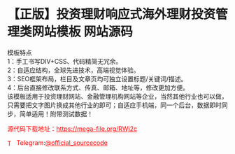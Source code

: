 # 【正版】投资理财响应式海外理财投资管理类网站模板 网站源码

模板特点<br>1：手工书写DIV+CSS、代码精简无冗余。<br>2：自适应结构，全球先进技术，高端视觉体验。<br>3：SEO框架布局，栏目及文章页均可独立设置标题/关键词/描述。<br>4：后台直接修改联系方式、传真、邮箱、地址等，修改更加方便。<br>该模板适用于投资理财网站、金融管理机构网站等企业，当然其他行业也可以做，只需要把文字图片换成其他行业的即可；自适应手机端，同一个后台，数据即时同步，简单适用！附带测试数据！<br>


<p style="color: red;">源代码下载地址：<a href="https://mega-file.org/RWj2c" style="color: red;">https://mega-file.org/RWj2c</a></p><p style="color: red;"><img src="https://cdn-icons-png.flaticon.com/512/2111/2111646.png" alt="Telegram Icon" style="width: 16px; vertical-align: middle; margin-right: 5px;">Telegram:<a href="https://t.me/official_sourcecode" style="color: red;">@official_sourcecode</a></p>